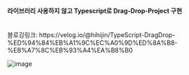 #### 라이브러리 사용하지 않고 Typescript로 Drag-Drop-Project 구현
<br/>
블로깅링크: https://velog.io/@hihijin/TypeScript-DragDrop-%ED%94%84%EB%A1%9C%EC%A0%9D%ED%8A%B8-%EB%A7%8C%EB%93%A4%EA%B8%B0


![image](https://github.com/hihijin/Typescript-Drag-Drop-Project-/assets/117073214/ef58a2d5-31de-4012-816d-03cba5c3aed4)
